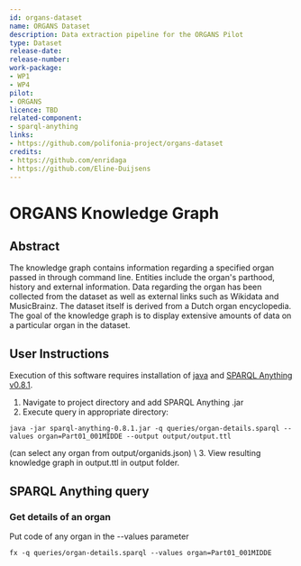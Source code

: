 ```yaml
---
id: organs-dataset
name: ORGANS Dataset
description: Data extraction pipeline for the ORGANS Pilot
type: Dataset
release-date: 
release-number: 
work-package: 
- WP1
- WP4
pilot:
- ORGANS
licence: TBD
related-component:
- sparql-anything
links:
- https://github.com/polifonia-project/organs-dataset
credits:
- https://github.com/enridaga
- https://github.com/Eline-Duijsens
---
```

# ORGANS Knowledge Graph
## Abstract
The knowledge graph contains information regarding a specified organ passed in through command line. Entities include the organ's parthood, history and external information. Data regarding the organ has been collected from the dataset as well as external links such as Wikidata and MusicBrainz. The dataset itself is derived from a Dutch organ encyclopedia. The goal of the knowledge graph is to display extensive amounts of data on a particular organ in the dataset. 

## User Instructions
Execution of this software requires installation of [java](https://www.oracle.com/java/technologies/downloads/) and [SPARQL Anything v0.8.1](https://github.com/SPARQL-Anything/sparql.anything/releases).
1. Navigate to project directory and add SPARQL Anything .jar
2. Execute query in appropriate directory:
```
java -jar sparql-anything-0.8.1.jar -q queries/organ-details.sparql --values organ=Part01_001MIDDE --output output/output.ttl
```
(can select any organ from output/organids.json)
\\ 3. View resulting knowledge graph in output.ttl in output folder. 

## SPARQL Anything query

### Get details of an organ
Put code of any organ in the --values parameter
```
fx -q queries/organ-details.sparql --values organ=Part01_001MIDDE
```

